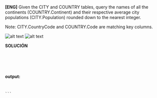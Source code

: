 
**[ENG]**
Given the CITY and COUNTRY tables, query the names of all the continents (COUNTRY.Continent) and their respective average city populations (CITY.Population) rounded down to the nearest integer.

Note: CITY.CountryCode and COUNTRY.Code are matching key columns.

![alt text](image1.jpg)
![alt text](image2.jpg)

**SOLUCIÓN**

```sql






````


**output:**


````


```